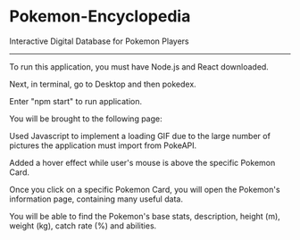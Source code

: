 # Pokemon-Encyclopedia
Interactive Digital Database for Pokemon Players
_________________________________________________

To run this application, you must have Node.js and React downloaded.

Next, in terminal, go to Desktop and then pokedex. 

Enter "npm start" to run application.

You will be brought to the following page:


Used Javascript to implement a loading GIF due to the large number of pictures the application must import from PokeAPI.


Added a hover effect while user's mouse is above the specific Pokemon Card.


Once you click on a specific Pokemon Card, you will open the Pokemon's information page, containing many useful data.


You will be able to find the Pokemon's base stats, description, height (m), weight (kg), catch rate (%) and abilities.
